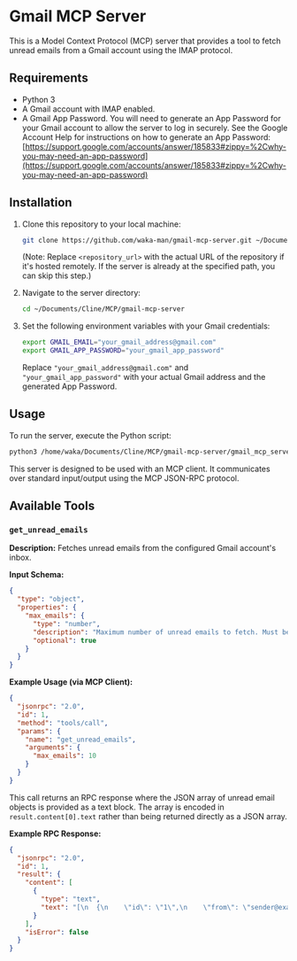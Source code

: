 # Gmail MCP Server

This is a Model Context Protocol (MCP) server that provides a tool to fetch unread emails from a Gmail account using the IMAP protocol.

## Requirements

*   Python 3
*   A Gmail account with IMAP enabled.
*   A Gmail App Password. You will need to generate an App Password for your Gmail account to allow the server to log in securely. See the Google Account Help for instructions on how to generate an App Password: [https://support.google.com/accounts/answer/185833#zippy=%2Cwhy-you-may-need-an-app-password](https://support.google.com/accounts/answer/185833#zippy=%2Cwhy-you-may-need-an-app-password)

## Installation

1.  Clone this repository to your local machine:
    ```bash
    git clone https://github.com/waka-man/gmail-mcp-server.git ~/Documents/Cline/MCP/gmail-mcp-server
    ```
    (Note: Replace `<repository_url>` with the actual URL of the repository if it's hosted remotely. If the server is already at the specified path, you can skip this step.)

2.  Navigate to the server directory:
    ```bash
    cd ~/Documents/Cline/MCP/gmail-mcp-server
    ```

3.  Set the following environment variables with your Gmail credentials:
    ```bash
    export GMAIL_EMAIL="your_gmail_address@gmail.com"
    export GMAIL_APP_PASSWORD="your_gmail_app_password"
    ```
    Replace `"your_gmail_address@gmail.com"` and `"your_gmail_app_password"` with your actual Gmail address and the generated App Password.

## Usage

To run the server, execute the Python script:

```bash
python3 /home/waka/Documents/Cline/MCP/gmail-mcp-server/gmail_mcp_server.py
```

This server is designed to be used with an MCP client. It communicates over standard input/output using the MCP JSON-RPC protocol.

## Available Tools

### `get_unread_emails`

**Description:** Fetches unread emails from the configured Gmail account's inbox.

**Input Schema:**

```json
{
  "type": "object",
  "properties": {
    "max_emails": {
      "type": "number",
      "description": "Maximum number of unread emails to fetch. Must be a non-negative integer.",
      "optional": true
    }
  }
}
```

**Example Usage (via MCP Client):**

```json
{
  "jsonrpc": "2.0",
  "id": 1,
  "method": "tools/call",
  "params": {
    "name": "get_unread_emails",
    "arguments": {
      "max_emails": 10
    }
  }
}
```

This call returns an RPC response where the JSON array of unread email objects
is provided as a text block. The array is encoded in
`result.content[0].text` rather than being returned directly as a JSON array.

**Example RPC Response:**

```json
{
  "jsonrpc": "2.0",
  "id": 1,
  "result": {
    "content": [
      {
        "type": "text",
        "text": "[\n  {\n    \"id\": \"1\",\n    \"from\": \"sender@example.com\",\n    \"to\": \"your_gmail_address@gmail.com\",\n    \"subject\": \"Hello\",\n    \"date\": \"Mon, 1 Jan 2024 00:00:00 +0000\",\n    \"body_preview\": \"Sample body...\"\n  }\n]"
      }
    ],
    "isError": false
  }
}
```
